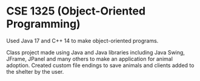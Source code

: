 # CSE 1325 (Object-Oriented Programming)
Used Java 17 and C++ 14 to make object-oriented programs.

Class project made using Java and Java libraries including Java Swing, JFrame, JPanel and many others to make an application for animal adoption. Created custom file endings to save animals and clients added to the shelter by the user.

